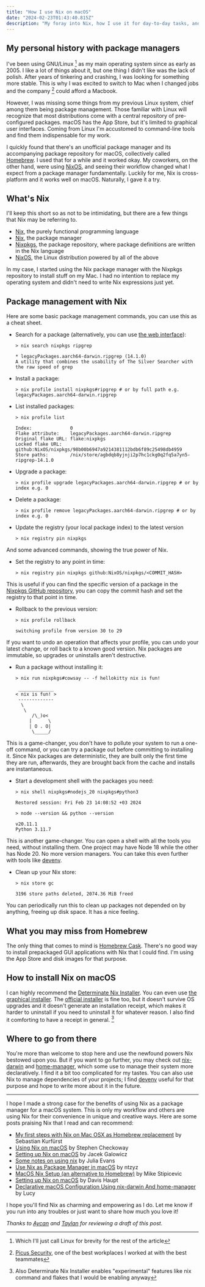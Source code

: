 ```yaml
---
title: "How I use Nix on macOS"
date: "2024-02-23T01:43:40.815Z"
description: "My foray into Nix, how I use it for day-to-day tasks, and why it's more than just another package manager."
---
```


## My personal history with package managers

I've been using GNU/Linux [^1] as my main operating system since as early as 2005. I like a lot of things about it, but one thing I didn't like was the lack of polish. After years of tinkering and crashing, I was looking for something more stable. This is why I was excited to switch to Mac when I changed jobs and the company [^2] could afford a Macbook.

However, I was missing some things from my previous Linux system, chief among them being package management. Those familiar with Linux will recognize that most distributions come with a central repository of pre-configured packages. macOS has the App Store, but it's limited to graphical user interfaces. Coming from Linux I'm accustomed to command-line tools and find them indispensable for my work.

I quickly found that there's an unofficial package manager and its accompanying package repository for macOS, collectively called [Homebrew](https://brew.sh). I used that for a while and it worked okay. My coworkers, on the other hand, were using [NixOS](https://nixos.org), and seeing their workflow changed what I expect from a package manager fundamentally. Luckily for me, Nix is cross-platform and it works well on macOS. Naturally, I gave it a try.

## What's Nix

I'll keep this short so as not to be intimidating, but there are a few things that Nix may be referring to.

- [Nix](https://zero-to-nix.com/concepts/nix-language), the purely functional programming language
- [Nix](https://zero-to-nix.com/concepts/package-management), the package manager
- [Nixpkgs](https://zero-to-nix.com/concepts/nixpkgs), the package repository, where package definitions are written in the Nix language
- [NixOS](https://zero-to-nix.com/concepts/nixos), the Linux distribution powered by all of the above

In my case, I started using the Nix package manager with the Nixpkgs repository to install stuff on my Mac. I had no intention to replace my operating system and didn't need to write Nix expressions just yet.

## Package management with Nix

Here are some basic package management commands, you can use this as a cheat sheet.

- Search for a package (alternatively, you can use [the web interface](https://search.nixos.org/packages)):

  ```
  > nix search nixpkgs ripgrep

  * legacyPackages.aarch64-darwin.ripgrep (14.1.0)
  A utility that combines the usability of The Silver Searcher with the raw speed of grep
  ```

- Install a package:

  ```
  > nix profile install nixpkgs#ripgrep # or by full path e.g. legacyPackages.aarch64-darwin.ripgrep
  ```

- List installed packages:

  ```
  > nix profile list

  Index:              0
  Flake attribute:    legacyPackages.aarch64-darwin.ripgrep
  Original flake URL: flake:nixpkgs
  Locked flake URL:   github:NixOS/nixpkgs/98b00b6947a9214381112bdb6f89c25498db4959
  Store paths:        /nix/store/agbdqb8yjnji2p7hc1ckg0q2fq5a7yn5-ripgrep-14.1.0

  ```

- Upgrade a package:

  ```
  > nix profile upgrade legacyPackages.aarch64-darwin.ripgrep # or by index e.g. 0
  ```

- Delete a package:

  ```
  > nix profile remove legacyPackages.aarch64-darwin.ripgrep # or by index e.g. 0
  ```

- Update the registry (your local package index) to the latest version

  ```
  > nix registry pin nixpkgs
  ```

And some advanced commands, showing the true power of Nix.

- Set the registry to any point in time:

  ```
  > nix registry pin nixpkgs github:NixOS/nixpkgs/<COMMIT_HASH>
  ```

This is useful if you can find the specific version of a package in the [Nixpkgs GitHub repository](https://github.com/NixOS/nixpkgs), you can copy the commit hash and set the registry to that point in time.

- Rollback to the previous version:

  ```
  > nix profile rollback

  switching profile from version 30 to 29
  ```

If you want to undo an operation that affects your profile, you can undo your latest change, or roll back to a known good version. Nix packages are immutable, so upgrades or uninstalls aren't destructive.

- Run a package without installing it:

  ```
  > nix run nixpkgs#cowsay -- -f hellokitty nix is fun!

   _____________
  < nix is fun! >
   -------------
    \
     \
        /\_)o<
       |      \
       | O . O|
        \_____/
  ```

This is a game-changer, you don't have to pollute your system to run a one-off command, or you can try a package out before committing to installing it. Since Nix packages are deterministic, they are built only the first time they are run, afterwards, they are brought back from the cache and installs are instantaneous.

- Start a development shell with the packages you need:

  ```
  > nix shell nixpkgs#nodejs_20 nixpkgs#python3

  Restored session: Fri Feb 23 14:08:52 +03 2024

  > node --version && python --version

  v20.11.1
  Python 3.11.7
  ```

This is another game-changer. You can open a shell with all the tools you need, without installing them. One project may have Node 18 while the other has Node 20. No more version managers. You can take this even further with tools like [devenv](https://devenv.sh).

- Clean up your Nix store:

  ```
  > nix store gc

  3196 store paths deleted, 2074.36 MiB freed
  ```

You can periodically run this to clean up packages not depended on by anything, freeing up disk space. It has a nice feeling.

## What you may miss from Homebrew

The only thing that comes to mind is [Homebrew Cask](https://formulae.brew.sh/cask/). There's no good way to install prepackaged GUI applications with Nix that I could find. I'm using the App Store and disk images for that purpose.

## How to install Nix on macOS

I can highly recommend the [Determinate Nix Installer](https://github.com/DeterminateSystems/nix-installer). You can even use [the graphical installer](https://determinate.systems/posts/graphical-nix-installer/). The [official installer](https://nixos.org/download#nix-install-macos) is fine too, but it doesn't survive OS upgrades and it doesn't generate an installation receipt, which makes it harder to uninstall if you need to uninstall it for whatever reason. I also find it comforting to have a receipt in general. [^3]

## Where to go from there

You're more than welcome to stop here and use the newfound powers Nix bestowed upon you. But if you want to go further, you may check out [nix-darwin](https://github.com/LnL7/nix-darwin) and [home-manager](https://github.com/nix-community/home-manager), which some use to manage their system more declaratively. I find it a bit too complicated for my tastes. You can also use Nix to manage dependencies of your projects; I find [devenv](https://devenv.sh) useful for that purpose and hope to write more about it in the future.

---

I hope I made a strong case for the benefits of using Nix as a package manager for a macOS system. This is only my workflow and others are using Nix for their convenience in unique and creative ways. Here are some posts praising Nix that I read and can recommend:

- [My first steps with Nix on Mac OSX as Homebrew replacement](https://sandstorm.de/de/blog/post/my-first-steps-with-nix-on-mac-osx-as-homebrew-replacement.html) by Sebastian Kurfürst
- [Using Nix on macOS](https://checkoway.net/musings/nix/) by Stephen Checkoway
- [Setting up Nix on macOS](https://nixcademy.com/2024/01/15/nix-on-macos/) by Jacek Galowicz
- [Some notes on using nix](https://jvns.ca/blog/2023/02/28/some-notes-on-using-nix/) by Julia Evans
- [Use Nix as Package Manager in macOS](https://ntzyz.space/post/use-nix-as-package-manager-in-macos/) by ntzyz
- [MacOS Nix Setup (an alternative to Homebrew)](https://wickedchicken.github.io/post/macos-nix-setup/) by Mike Stipicevic
- [Setting up Nix on macOS](https://davi.sh/til/nix/nix-macos-setup/) by Davis Haupt
- [Declarative macOS Configuration Using nix-darwin And home-manager](https://xyno.space/post/nix-darwin-introduction) by Lucy

I hope you'll find Nix as charming and empowering as I do. Let me know if you run into any troubles or just want to share how much you love it!

_Thanks to [Aycan](https://twitter.com/aycanirican) and [Taylan](https://twitter.com/taylan_dgn) for reviewing a draft of this post._

[^1]: Which I'll just call Linux for brevity for the rest of the article
[^2]: [Picus Security](https://www.picussecurity.com), one of the best workplaces I worked at with the best teammates
[^3]: Also Determinate Nix Installer enables "experimental" features like nix command and flakes that I would be enabling anyway

